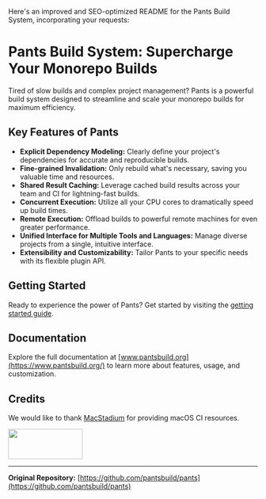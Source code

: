 Here's an improved and SEO-optimized README for the Pants Build System, incorporating your requests:

# Pants Build System: Supercharge Your Monorepo Builds

Tired of slow builds and complex project management? Pants is a powerful build system designed to streamline and scale your monorepo builds for maximum efficiency.

## Key Features of Pants

*   **Explicit Dependency Modeling:** Clearly define your project's dependencies for accurate and reproducible builds.
*   **Fine-grained Invalidation:** Only rebuild what's necessary, saving you valuable time and resources.
*   **Shared Result Caching:** Leverage cached build results across your team and CI for lightning-fast builds.
*   **Concurrent Execution:** Utilize all your CPU cores to dramatically speed up build times.
*   **Remote Execution:** Offload builds to powerful remote machines for even greater performance.
*   **Unified Interface for Multiple Tools and Languages:** Manage diverse projects from a single, intuitive interface.
*   **Extensibility and Customizability:** Tailor Pants to your specific needs with its flexible plugin API.

## Getting Started

Ready to experience the power of Pants? Get started by visiting the [getting started guide](https://www.pantsbuild.org/stable/docs/getting-started).

## Documentation

Explore the full documentation at [www.pantsbuild.org](https://www.pantsbuild.org/) to learn more about features, usage, and customization.

## Credits

We would like to thank [MacStadium](https://www.macstadium.com/) for providing macOS CI resources.

<img width="150" height="61" src="https://uploads-ssl.webflow.com/5ac3c046c82724970fc60918/5c019d917bba312af7553b49_MacStadium-developerlogo.png">

---
**Original Repository:** [https://github.com/pantsbuild/pants](https://github.com/pantsbuild/pants)